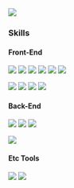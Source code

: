 <img src="https://capsule-render.vercel.app/api?type=transparent&color=auto&height=300&section=header&text=Hello&desc=Im%20&uhjee&fontSize=40" />


### Skills

#### **Front-End**

<img src="https://img.shields.io/badge/Vue.js-4FC08D?style=flat-square&logo=Vue.js&logoColor=white"/> <img src="https://img.shields.io/badge/React-61DAFB?style=flat-square&logo=React&logoColor=white"/> <img src="https://img.shields.io/badge/Babel-F9DC3E?style=flat-square&logo=Babel&logoColor=white"/> <img src="https://img.shields.io/badge/Webpack-8DD6F9?style=flat-square&logo=Webpack&logoColor=white"/> <img src="https://img.shields.io/badge/Sass-CC6699?style=flat-square&logo=Sass&logoColor=white"/> <img src="https://img.shields.io/badge/PostCSS-DD3A0A?style=flat-square&logo=PostCSS&logoColor=white"/>

<img src="https://img.shields.io/badge/Typescript-3178C6?style=flat-square&logo=TypeScript&logoColor=white"/> <img src="https://img.shields.io/badge/JavaScript-F7DF1E?style=flat-square&logo=JavaScript&logoColor=black"/> <img src="https://img.shields.io/badge/HTML5-E34F26?style=flat-square&logo=HTML5&logoColor=white"/> <img src="https://img.shields.io/badge/CSS3-1572B6?style=flat-square&logo=CSS3&logoColor=white"/>

#### **Back-End**

<img src="https://img.shields.io/badge/Spring-6DB33F?style=flat-square&logo=Spring&logoColor=white"/> <img src="https://img.shields.io/badge/MySQL-4479A1?style=flat-square&logo=MySQL&logoColor=white"/> <img src="https://img.shields.io/badge/ElasticSearch-005571?style=flat-square&logo=Elasticsearch&logoColor=white"/>

<img src="https://img.shields.io/badge/Java-007396?style=flat-square&logo=Java&logoColor=white"/>

#### **Etc Tools**

<img src="https://img.shields.io/badge/Jenkins-D24939?style=flat-square&logo=Jenkins&logoColor=white"/> <img src="https://img.shields.io/badge/Git-F05032?style=flat-square&logo=Git&logoColor=white"/>



